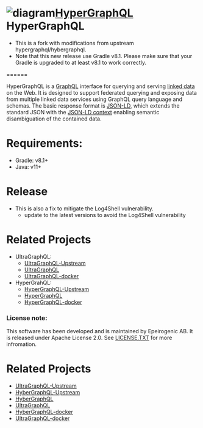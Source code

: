 # <img src="https://www.hypergraphql.org/sources/front-diagram.svg" alt="diagram">[HyperGraphQL](docs/HyperGraphQL.png) HyperGraphQL
* This is a fork with modifications from upstream hypergraphql/hybergraphql.
* Note that this new release use Gradle v8.1. Please make sure that your Gradle is upgraded to at least v8.1 to work correctly.

======

HyperGraphQL is a [GraphQL](http://graphql.org) interface for querying and serving [linked data](https://www.w3.org/standards/semanticweb/data) on the Web. It is designed to support federated querying and exposing data from multiple linked data services using GraphQL query language and schemas. The basic response format is [JSON-LD](https://json-ld.org), which extends the standard JSON with the [JSON-LD context](https://json-ld.org/spec/latest/json-ld-api-best-practices/#dfn-json-ld-context) enabling semantic disambiguation of the contained data.

# Requirements:
* Gradle: v8.1+
* Java: v11+

# Release
* This is also a fix to mitigate the Log4Shell vulnerability.
   * update to the latest versions to avoid the Log4Shell vulnerability

# Related Projects
* UltraGraphQL:
   * [UltraGraphQL-Upstream](https://git.rwth-aachen.de/i5/ultragraphql)
   * [UltraGraphQL](https://github.com/DrSnowbird/UltraGraphQL)
   * [UltraGraphQL-docker](https://github.com/DrSnowbird/UltraGraphQL-docker)
* HyperGrahQL:
   * [HyperGraphQL-Upstream](https://github.com/hypergraphql/hypergraphql)
   * [HyperGraphQL](https://github.com/DrSnowbird/HyperGraphQL)
   * [HyperGraphQL-docker](https://github.com/DrSnowbird/HyperGraphQL-docker)

### License note:
This software has been developed and is maintained by Epeirogenic AB. It
is released under Apache License 2.0. See [LICENSE.TXT](https://github.com/hypergraphql/hypergraphql/blob/master/LICENSE.TXT) for more infromation. 

# Related Projects
* [UltraGraphQL-Upstream](https://git.rwth-aachen.de/i5/ultragraphql)
* [HyberGraphQL-Upstream](https://github.com/hypergraphql/hypergraphql)
* [HyberGraphQL](https://github.com/DrSnowbird/HyperGraphQL)
* [UltraGraphQL](https://github.com/DrSnowbird/UltraGraphQL)
* [HyberGraphQL-docker](https://github.com/DrSnowbird/HyperGraphQL-docker)
* [UltraGraphQL-docker](https://github.com/DrSnowbird/UltraGraphQL-docker)


